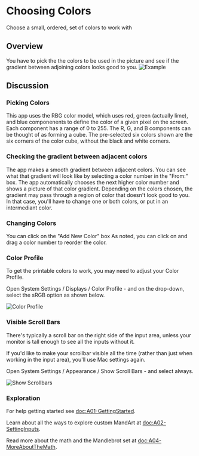 # Choosing Colors

Choose a small, ordered, set of colors to work with

## Overview

You have to pick the the colors to be used in the picture and see if the gradient between adjoining colors looks good to you.
![Example](mandart_a03.png)

## Discussion

### Picking Colors

This app uses the RBG color model, which uses red, green (actually lime), and blue componenents to define the color of a given pixel on the screen.
Each component has a range of 0 to 255.
The R, G, and B components can be thought of as forming a cube.
The pre-selected six colors shown are the six corners of the color cube, without the black and white corners.

### Checking the gradient between adjacent colors

The app makes a smooth gradient between adjacent colors.
You can see what that gradient will look like by selecting a color number in the "From:" box.
The app automatically chooses the next  higher color number and shows a picture of that color gradient.
Depending on the colors chosen, the gradient may pass through a region of color that doesn't look good to you.
In that case, you'll have to change one or both colors, or put in an intermediant color.

### Changing Colors

You can click on the "Add New Color" box
As noted, you can click on and drag a color number to reorder the color.


### Color Profile

To get the printable colors to work, you may need to adjust your Color Profile.

Open System Settings / Displays / Color Profile - and on the drop-down, 
select the sRGB option as shown below. 

![Color Profile](SystemSettings-Displays-ColorProfile-sRGB.png)

### Visible Scroll Bars

There's typically a scroll bar on the right side of the input area,
unless your monitor is tall enough to see all the inputs without it. 

If you'd like to make your scrollbar visible all the time 
(rather than just when working in the input area), you'll use
Mac settings again.

Open System Settings / Appearance / Show Scroll Bars - and select always.

![Show Scrollbars](SystemSettings-Appearance-Scrollbar.png)

### Exploration

For help getting started see <doc:A01-GettingStarted>.

Learn about all the ways to explore custom MandArt at <doc:A02-SettingInputs>.

Read more about the math and the Mandlebrot set at <doc:A04-MoreAboutTheMath>.


